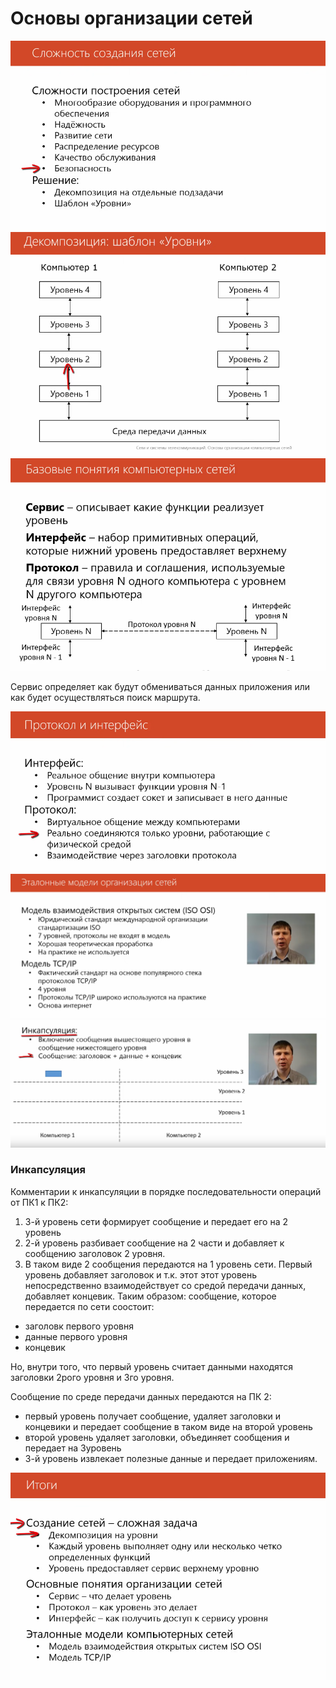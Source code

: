 # Основы организации сетей


![](ksnip_20240515-171642.png)
![](ksnip_20240515-171741.png)
![](ksnip_20240515-171848.png)

Сервис определяет как будут обмениваться данных приложения или как будет осуществляться поиск маршрута.

![](ksnip_20240515-172438.png)
![](ksnip_20240515-172709.png)
![](ksnip_20240515-173020.png)

 ### Инкапсуляция
 Комментарии к инкапсуляции в порядке последовательности операций от ПК1 к ПК2:
1. 3-й уровень сети формирует сообщение и передает его на 2 уровень
2. 2-й уровень разбивает сообщение на 2 части и добавляет к сообщению заголовок 2 уровня.
3. В таком виде 2 сообщения передаются на 1 уровень сети. Первый уровень добавляет заголовок и т.к. этот этот уровень непосредственно взаимодействует со средой передачи данных, добавляет концевик. Таким образом:
сообщение, которое передается по сети соостоит:
- заголовк первого уровня
- данные первого уровня
- концевик

Но, внутри того, что первый уровень считает данными находятся заголовки 2рого уровня и 3го уровня.

Сообщение по среде передачи данных передаются на ПК 2:
- первый уровень получает сообщение, удаляет заголовки и концевики и передает сообщение в таком виде на второй уровень
- второй уровень удаляет заголовки, объединяет сообщения и передает на 3уровень
- 3-й уровень извлекает полезные данные и передает приложениям.

![](ksnip_20240515-173928.png)

